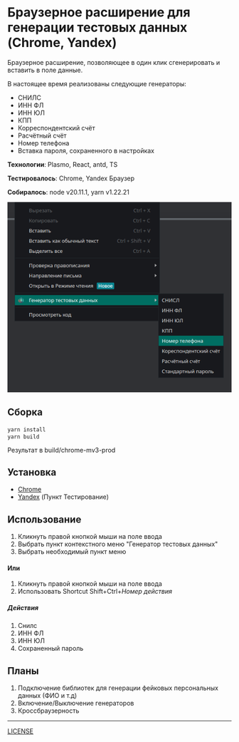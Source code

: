# Браузерное расширение для генерации тестовых данных (Chrome, Yandex)

Браузерное расширение, позволяющее в один клик сгенерировать и  вставить в поле данные.

В настоящее время реализованы следующие генераторы:
- СНИЛС
- ИНН ФЛ
- ИНН ЮЛ
- КПП
- Корреспондентский счёт 
- Расчётный счёт
- Номер телефона
- Вставка пароля, сохраненного в настройках

**Технологии**: Plasmo, React, antd, TS

**Тестировалось**: Chrome, Yandex Браузер

**Собиралось**: node v20.11.1, yarn v1.22.21

![](demo.png)

## Сборка
```
yarn install
yarn build
```
Результат в build/chrome-mv3-prod
## Установка

- [Chrome](https://developer.chrome.com/docs/extensions/get-started/tutorial/hello-world#load-unpacked)
- [Yandex](https://yandex.ru/support/browser-mobile-android-phone/personal-settings/extensions.html) (Пункт Тестирование)

## Использование

1. Кликнуть правой кнопкой мыши на поле ввода
2. Выбрать пункт контекстного меню "Генератор тестовых данных"
3. Выбрать необходимый пункт меню

#### Или

1. Кликнуть правой кнопкой мыши на поле ввода
2. Использовать Shortcut Shift+Ctrl+*Номер действия*

##### Действия
1. Снилс
2. ИНН ФЛ
3. ИНН ЮЛ
4. Сохраненный пароль

## Планы

1. Подключение библиотек для генерации фейковых персональных данных (ФИО и т.д)
2. Включение/Выключение генераторов
3. Кроссбраузерность
----

[LICENSE](LICENSE)
